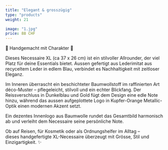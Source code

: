 ```yaml
---
title: "Elegant & grosszügig"
type: "products"
weight: 21

image: "1.jpg"
price: 88 CHF
---
```


🌊 Handgemacht mit Charakter 🌊

Dieses Necessaire XL (ca 37 x 26 cm) ist ein stilvoller Allrounder, der viel Platz für deine Essentials bietet. Aussen gefertigt aus Lederimitat aus recyceltem Leder in edlem Blau, verbindet es Nachhaltigkeit mit zeitloser Eleganz.

Im Inneren überrascht ein beschichteter Baumwollstoff im raffinierten Art déco-Muster – pflegeleicht, stilvoll und ein echter Blickfang. Der Reissverschluss in Dunkelblau und Gold fügt dem Design eine edle Note hinzu, während das aussen aufgeplottete Logo in Kupfer-Orange Metallic-Optik einen modernen Akzent setzt.

Ein dezentes Innenlogo aus Baumwolle rundet das Gesamtbild harmonisch ab und verleiht dem Necessaire seine persönliche Note.

Ob auf Reisen, für Kosmetik oder als Ordnungshelfer im Alltag –  
dieses handgefertigte XL-Necessaire überzeugt mit Grösse, Stil und Einzigartigkeit. ✨